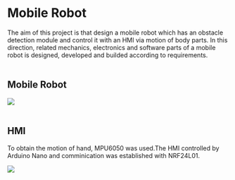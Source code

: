 # Mobile Robot
The aim of this project is that design a mobile robot which has an obstacle detection module and control it with an HMI via motion of body parts. In this direction, related mechanics, electronics and software parts of a mobile robot is designed, developed and builded according to requirements.<br></br>

## Mobile Robot

![](https://github.com/Kucukcollu/Mobile-Robot-Control-via-HMI/blob/master/car.jpg)<br></br>

## HMI
To obtain the motion of hand, MPU6050 was used.The HMI controlled by Arduino Nano and comminication was established with NRF24L01.

![](https://github.com/Kucukcollu/Mobile-Robot-Control-via-HMI/blob/master/hand.jpg)
